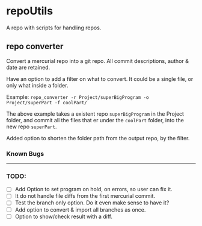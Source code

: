 repoUtils
====================================================================
A repo with scripts for handling repos.


repo converter
--------------------------------------------------------------------
Convert a mercurial repo into a git repo.
All commit descriptions, author & date are retained.

Have an option to add a filter on what to convert.
It could be a single file, or only what inside a folder. 

Example:
`repo_converter -r Project/superBigProgram -o Project/superPart -f coolPart/`

The above example takes a existent repo `superBigProgram` in the Project folder, and commit all the files that er under the `coolPart` folder, into the new repo `superPart`.

Added option to shorten the folder path from the output repo, by the filter.

### Known Bugs
 ---

### TODO:
 * [ ] Add Option to set program on hold, on errors, so user can fix it.
 * [ ] It do not handle file diffs from the first mercurial commit.
 * [ ] Test the branch only option. Do it even make sense to have it?
 * [ ] Add option to convert & import all branches as once.
 * [ ] Option to show/check result with a diff.
